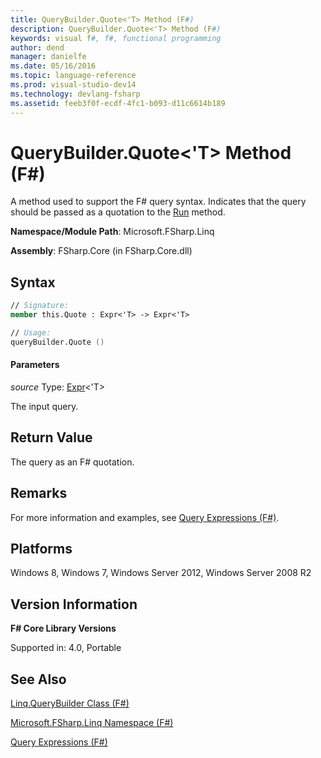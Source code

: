 ```yaml
---
title: QueryBuilder.Quote<'T> Method (F#)
description: QueryBuilder.Quote<'T> Method (F#)
keywords: visual f#, f#, functional programming
author: dend
manager: danielfe
ms.date: 05/16/2016
ms.topic: language-reference
ms.prod: visual-studio-dev14
ms.technology: devlang-fsharp
ms.assetid: feeb3f0f-ecdf-4fc1-b093-d11c6614b189
---
```


# QueryBuilder.Quote<'T> Method (F#)

A method used to support the F# query syntax. Indicates that the query should be passed as a quotation to the [Run](https://msdn.microsoft.com/library/33bbcef1-2a4a-45cb-9105-01aa0082cfc9) method.

**Namespace/Module Path**: Microsoft.FSharp.Linq

**Assembly**: FSharp.Core (in FSharp.Core.dll)


## Syntax

```fsharp
// Signature:
member this.Quote : Expr<'T> -> Expr<'T>

// Usage:
queryBuilder.Quote ()
```

#### Parameters
*source*
Type: [Expr](https://msdn.microsoft.com/library/975ca4d3-ac2b-46db-9f01-23cf8b190c6e)&lt;'T&gt;


The input query.

## Return Value
The query as an F# quotation.


## Remarks
For more information and examples, see [Query Expressions (F#)](https://msdn.microsoft.com/library/ff72235c-3ad8-4215-8679-2754484823db).


## Platforms
Windows 8, Windows 7, Windows Server 2012, Windows Server 2008 R2

## Version Information
**F# Core Library Versions**

Supported in: 4.0, Portable

## See Also
[Linq.QueryBuilder Class &#40;F&#35;&#41;](Linq.QueryBuilder-Class-%5BFSharp%5D.md)

[Microsoft.FSharp.Linq Namespace &#40;F&#35;&#41;](Microsoft.FSharp.Linq-Namespace-%5BFSharp%5D.md)

[Query Expressions (F#)](https://msdn.microsoft.com/library/ff72235c-3ad8-4215-8679-2754484823db)
